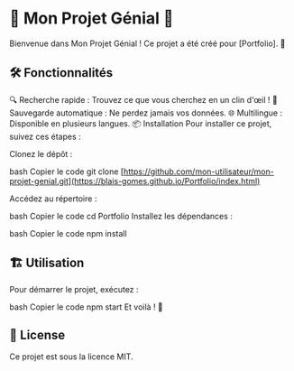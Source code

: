 # 🌟 Mon Projet Génial 🌟
Bienvenue dans Mon Projet Génial ! Ce projet a été créé pour [Portfolio]. 🚀

## 🛠️ Fonctionnalités
🔍 Recherche rapide : Trouvez ce que vous cherchez en un clin d'œil !
💾 Sauvegarde automatique : Ne perdez jamais vos données.
🌐 Multilingue : Disponible en plusieurs langues.
📦 Installation
Pour installer ce projet, suivez ces étapes :

Clonez le dépôt :

bash
Copier le code
git clone [https://github.com/mon-utilisateur/mon-projet-genial.git](https://blais-gomes.github.io/Portfolio/index.html)

Accédez au répertoire :

bash
Copier le code
cd Portfolio
Installez les dépendances :

bash
Copier le code
npm install

## 🏗️ Utilisation
Pour démarrer le projet, exécutez :

bash
Copier le code
npm start
Et voilà ! 🎉

## 📄 License
Ce projet est sous la licence MIT.

